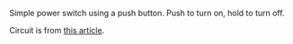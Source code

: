 Simple power switch using a push button. Push to turn on, hold to turn off.

Circuit is from [this article](http://www.mosaic-industries.com/embedded-systems/microcontroller-projects/electronic-circuits/push-button-switch-turn-on/latching-toggle-power-switch#press-on-hold-off-latching-circuits).
